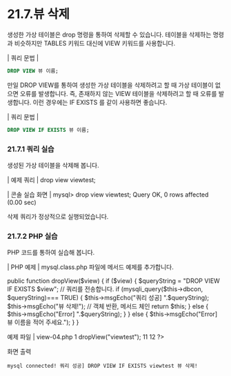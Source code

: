 # 21.7.뷰 삭제 

생성한 가상 테이블은 drop 명령을 통하여 삭제할 수 있습니다. 테이블을 삭제하는 명령 과 비슷하지만 TABLES 키워드 대신에 VIEW 키워드를 사용합니다. 

| 쿼리 문법 | 
```sql
DROP VIEW 뷰 이름; 
```

만일 DROP VIEW를 통하여 생성한 가상 테이블을 삭제하려고 할 때 가상 테이블이 없 으면 오류를 발생합니다. 
즉, 존재하지 않는 VIEW 테이블을 삭제하려고 할 때 오류를 발 생합니다. 이런 경우에는 IF EXISTS 를 같이 사용하면 좋습니다. 

| 쿼리 문법 | 
```sql
DROP VIEW IF EXISTS 뷰 이름; 
```

### 21.7.1 쿼리 실습 
생성된 가상 테이블을 삭제해 봅니다. 

| 예제 쿼리 | 
drop view viewtest; 

| 콘솔 실습 화면 | 
mysql> drop view viewtest; Query OK, 0 rows affected (0.00 sec) 

삭제 쿼리가 정상적으로 실행되었습니다. 

### 21.7.2 PHP 실습 
PHP 코드를 통하여 실습해 봅니다. 

| PHP 예제 | 
mysql.class.php 파일에 메서드 예제를 추가합니다. 

public function dropView($view) { 
if ($view) { $queryString = "DROP VIEW IF EXISTS $view"; // 쿼리를 전송합니다. if (mysqli_query($this->dbcon, $queryString)=== TRUE) { 
$this->msgEcho("쿼리 성공] ".$queryString); $this->msgEcho("뷰 삭제!"); 
// 객체 반환, 메서드 체인 return $this; 
} else { $this->msgEcho("Error] ".$queryString); } 
} else { $this->msgEcho("Error] 뷰 이름을 적어 주세요."); } 
} 

예제 파일 | view-04.php 
1 <?php 2 3 include "dbinfo.php"; 4 include "mysql.class.php"; 5 6 // ++ Mysqli DB 연결. 7 $db = new JinyMysql(); 
8  
9  // 뷰를 삭제합니다.  
10  $db->dropView("viewtest");  
11  
12  ?>  

화면 출력 
```
mysql connected! 쿼리 성공] DROP VIEW IF EXISTS viewtest 뷰 삭제! 
```